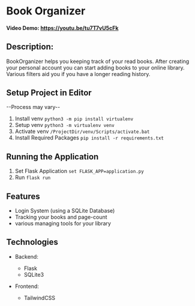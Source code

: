 # Book Organizer
#### Video Demo: https://youtu.be/tu7T7vU5cFk
## Description:
BookOrganizer helps you keeping track of your read books. After creating your personal account you can start adding books to your online library. Various filters aid you if you have a longer reading history. 

## Setup Project in Editor
--Process may vary--

1. Install venv `python3 -m pip install virtualenv`
2. Setup venv `python3 -m virtualenv venv`
3. Activate venv `/ProjectDir/venv/Scripts/activate.bat`
4. Install Required Packages `pip install -r requirements.txt`

## Running the Application
1. Set Flask Application `set FLASK_APP=application.py`
2. Run `flask run`

## Features
- Login System (using a SQLite Database)
- Tracking your books and page-count
- various managing tools for your library

## Technologies
- Backend:
    - Flask
    - SQLite3

- Frontend:
    - TailwindCSS